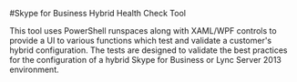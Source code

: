 #Skype for Business Hybrid Health Check Tool

This tool uses PowerShell runspaces along with XAML/WPF controls to provide a UI to various functions which test and validate a customer's hybrid configuration. The tests are designed to validate the best practices for the configuration of a hybrid Skype for Business or Lync Server 2013 environment.

